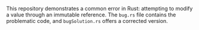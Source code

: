 This repository demonstrates a common error in Rust: attempting to modify a value through an immutable reference.  The `bug.rs` file contains the problematic code, and `bugSolution.rs` offers a corrected version.